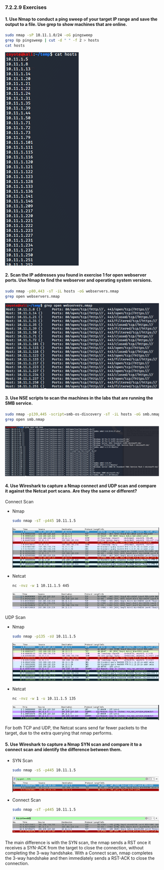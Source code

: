 ### 7.2.2.9 Exercises
#### 1. Use Nmap to conduct a ping sweep of your target IP range and save the output to a file. Use grep to show machines that are online.

```bash
sudo nmap -sP 10.11.1.0/24 -oG pingsweep
grep Up pingsweep | cut -d " " -f 2 > hosts
cat hosts
```

![image-20200619153917961](.7.2.2.9.assets/image-20200619153917961.png)

#### 2. Scan the IP addresses you found in exercise 1 for open webserver ports. Use Nmap to find the webserver and operating system versions.

```bash
sudo nmap -p80,443 -sT -iL hosts -oG webservers.nmap
grep open webservers.nmap
```

![image-20200619154021444](.7.2.2.9.assets/image-20200619154021444.png)

#### 3. Use NSE scripts to scan the machines in the labs that are running the SMB service.

```bash
sudo nmap -p139,445 -script=smb-os-discovery -sT -iL hosts -oG smb.nmap
grep open smb.nmap
```

![image-20200619194334298](.7.2.2.9.assets/image-20200619194334298.png)

#### 4. Use Wireshark to capture a Nmap connect and UDP scan and compare it against the Netcat port scans. Are they the same or different?

Connect Scan

- Nmap

  ```bash
  sudo nmap -sT -p445 10.11.1.5
  ```

  ![image-20200619195217386](.7.2.2.9.assets/image-20200619195217386.png)

- Netcat

  ```bash
  nc -nvz -w 1 10.11.1.5 445
  ```

  ![image-20200619195311186](.7.2.2.9.assets/image-20200619195311186.png)

UDP Scan

- Nmap

  ```bash
  sudo nmap -p135 -sU 10.11.1.5
  ```

  ![image-20200619194802127](.7.2.2.9.assets/image-20200619194802127.png)

- Netcat

  ```bash
  nc -nvz -w 1 -u 10.11.1.5 135
  ```

  ![image-20200619194855411](.7.2.2.9.assets/image-20200619194855411.png)

For both TCP and UDP, the Netcat scans send far fewer packets to the target, due to the extra querying that nmap performs.

#### 5. Use Wireshark to capture a Nmap SYN scan and compare it to a connect scan and identify the difference between them.

- SYN Scan

  ```bash
  sudo nmap -sS -p445 10.11.1.5
  ```

  ![image-20200619200211167](.7.2.2.9.assets/image-20200619200211167.png)

- Connect Scan

  ```bash
  sudo nmap -sT -p445 10.11.1.5
  ```

  ![image-20200619200135778](.7.2.2.9.assets/image-20200619200135778.png)

The main difference is with the SYN scan, the nmap sends a RST once it receives a SYN-ACK from the target to close the connection, without completing the 3-way handshake.  With a Connect scan, nmap completes the 3-way handshake and then immediately sends a RST-ACK to close the connection.